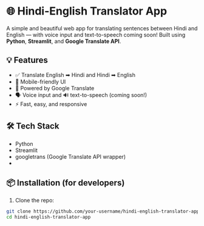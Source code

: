 # 🌐 Hindi-English Translator App

A simple and beautiful web app for translating sentences between Hindi and English — with voice input and text-to-speech coming soon! Built using **Python**, **Streamlit**, and **Google Translate API**.

## 💡 Features

- ✅ Translate English ➡ Hindi and Hindi ➡ English
- 📱 Mobile-friendly UI
- 🧠 Powered by Google Translate
- 🗣️ Voice input and 🔊 text-to-speech (coming soon!)
- ⚡ Fast, easy, and responsive

## 🛠️ Tech Stack

- Python
- Streamlit
- googletrans (Google Translate API wrapper)
- 

## 📦 Installation (for developers)

1. Clone the repo:

```bash
git clone https://github.com/your-username/hindi-english-translator-app.git
cd hindi-english-translator-app

